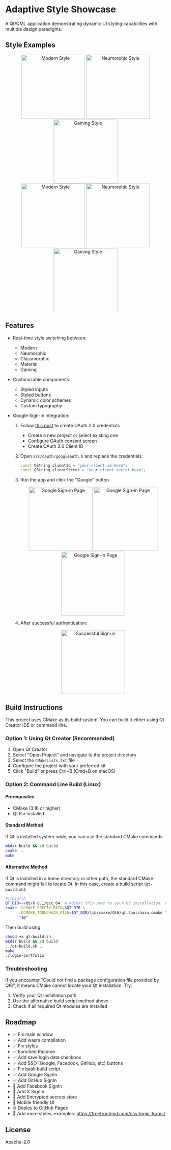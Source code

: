 # Adaptive Style Showcase

A Qt/QML application demonstrating dynamic UI styling capabilities with multiple design paradigms.

## Style Examples

<div align="center">
  <img src="screenshots/modern_ui.png" width="200" alt="Modern Style">
  <img src="screenshots/neumorphic_ui.png" width="200" alt="Neumorphic Style">
  <img src="screenshots/game_ui.png" width="200" alt="Gaming Style">
</div>

<div align="center">
  <img src="screenshots/modern_ui_focus.png" width="200" alt="Modern Style">
  <img src="screenshots/neumorphic_ui_focus.png" width="200" alt="Neumorphic Style">
  <img src="screenshots/game_ui_focus.png" width="200" alt="Gaming Style">
</div>

## Features

- Real-time style switching between:
  - Modern
  - Neumorphic
  - Glassmorphic
  - Material
  - Gaming

- Customizable components:
  - Styled inputs
  - Styled buttons
  - Dynamic color schemes
  - Custom typography

- Google Sign-in Integration:
  1. Follow [this post](https://www.auronsoftware.com/kb/general/miscellaneous/google-oauth2-how-to-setup-a-client-id-for-use-in-desktop-software/) to create OAuth 2.0 credentials
     - Create a new project or select existing one
     - Configure OAuth consent screen
     - Create OAuth 2.0 Client ID

  2. Open `src/oauth/googleauth.h` and replace the credentials:
     ```cpp
     const QString clientId = "your-client-id-here";
     const QString clientSecret = "your-client-secret-here";
     ```
  3. Run the app and click the "Google" button
     <div align="center">
      <img src="screenshots/google_sign_in_1.png" width="200" alt="Google Sign-in Page">
      <img src="screenshots/google_sign_in_2.png" width="200" alt="Google Sign-in Page">
      <img src="screenshots/google_sign_in_3.png" width="200" alt="Google Sign-in Page">
     </div>
  4. After successful authentication:
     <div align="center">
       <img src="screenshots/google_sign_in_success_result.png" width="200" alt="Successful Sign-in">
     </div>

## Build Instructions

This project uses CMake as its build system. You can build it either using Qt Creator IDE or command line.

### Option 1: Using Qt Creator (Recommended)

1. Open Qt Creator
2. Select "Open Project" and navigate to the project directory
3. Select the `CMakeLists.txt` file
4. Configure the project with your preferred kit
5. Click "Build" or press Ctrl+B (Cmd+B on macOS)

### Option 2: Command Line Build (Linux)

#### Prerequisites
- CMake (3.16 or higher)
- Qt 6.x installed

#### Standard Method
If Qt is installed system-wide, you can use the standard CMake commands:

```bash
mkdir build && cd build
cmake ..
make
```

#### Alternative Method
If Qt is installed in a home directory or other path, the standard CMake command might fail to locate Qt. In this case, create a build script (`qt-build.sh`):

```bash
#!/bin/sh
QT_DIR=~/Qt/6.8.1/gcc_64  # Adjust this path to your Qt installation, version, and preferred kit
cmake -DCMAKE_PREFIX_PATH=$QT_DIR \
      -DCMAKE_TOOLCHAIN_FILE=$QT_DIR/lib/cmake/Qt6/qt.toolchain.cmake \
      "$@"
```

Then build using:

```bash
chmod +x qt-build.sh
mkdir build && cd build
../qt-build.sh ..
make
./login-portfolio
```


### Troubleshooting

If you encounter "Could not find a package configuration file provided by Qt6", it means CMake cannot locate your Qt installation. Try:
1. Verify your Qt installation path
2. Use the alternative build script method above
3. Check if all required Qt modules are installed

## Roadmap

- ✅ Fix main window
- ✅ Add wasm compilation
- ✅ Fix styles
- ✅ Enriched Readme
- ✅ Add save login data checkbox
- ✅ Add SSO (Google, Facebook, GitHub, etc) buttons
- ✅ Fix bash build script
- ✅ Add Google SignIn
- ✅ Add GitHub SignIn
- 🔑 Add Facebook SignIn
- 🔑 Add X SignIn
- 🔐 Add Encrypted secrets store
- 📱 Mobile friendly UI
- 🌐 Deploy to GitHub Pages
- 🎨 Add more styles, examples: https://freefrontend.com/css-login-forms/

## License

Apache-2.0
